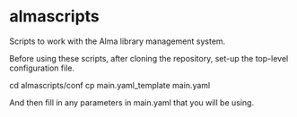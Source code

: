# almascripts
Scripts to work with the Alma library management system.

Before using these scripts, after cloning the repository, set-up the top-level configuration file. 

cd almascripts/conf
cp main.yaml_template main.yaml

And then fill in any parameters in main.yaml that you will be using.
